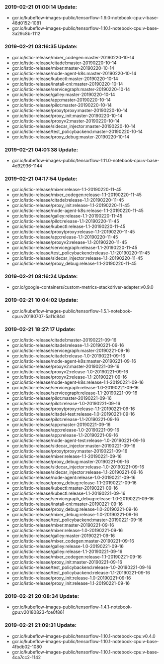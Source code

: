 ### 2019-02-21 01:00:14 Update:

- gcr.io/kubeflow-images-public/tensorflow-1.9.0-notebook-cpu:v-base-48d0152-1081
- gcr.io/kubeflow-images-public/tensorflow-1.10.1-notebook-cpu:v-base-3a29c8b-1112
### 2019-02-21 03:16:35 Update:

- gcr.io/istio-release/mixer_codegen:master-20190220-10-14
- gcr.io/istio-release/citadel:master-20190220-10-14
- gcr.io/istio-release/mixer:master-20190220-10-14
- gcr.io/istio-release/node-agent-k8s:master-20190220-10-14
- gcr.io/istio-release/kubectl:master-20190220-10-14
- gcr.io/istio-release/install-cni:master-20190220-10-14
- gcr.io/istio-release/servicegraph:master-20190220-10-14
- gcr.io/istio-release/galley:master-20190220-10-14
- gcr.io/istio-release/app:master-20190220-10-14
- gcr.io/istio-release/pilot:master-20190220-10-14
- gcr.io/istio-release/proxytproxy:master-20190220-10-14
- gcr.io/istio-release/proxy_init:master-20190220-10-14
- gcr.io/istio-release/proxyv2:master-20190220-10-14
- gcr.io/istio-release/sidecar_injector:master-20190220-10-14
- gcr.io/istio-release/test_policybackend:master-20190220-10-14
- gcr.io/istio-release/proxy_debug:master-20190220-10-14
### 2019-02-21 04:01:38 Update:

- gcr.io/kubeflow-images-public/tensorflow-1.11.0-notebook-cpu:v-base-4d92936-1144
### 2019-02-21 04:17:54 Update:

- gcr.io/istio-release/mixer:release-1.1-20190220-11-45
- gcr.io/istio-release/mixer_codegen:release-1.1-20190220-11-45
- gcr.io/istio-release/citadel:release-1.1-20190220-11-45
- gcr.io/istio-release/proxy_init:release-1.1-20190220-11-45
- gcr.io/istio-release/node-agent-k8s:release-1.1-20190220-11-45
- gcr.io/istio-release/galley:release-1.1-20190220-11-45
- gcr.io/istio-release/pilot:release-1.1-20190220-11-45
- gcr.io/istio-release/kubectl:release-1.1-20190220-11-45
- gcr.io/istio-release/proxytproxy:release-1.1-20190220-11-45
- gcr.io/istio-release/app:release-1.1-20190220-11-45
- gcr.io/istio-release/proxyv2:release-1.1-20190220-11-45
- gcr.io/istio-release/servicegraph:release-1.1-20190220-11-45
- gcr.io/istio-release/test_policybackend:release-1.1-20190220-11-45
- gcr.io/istio-release/sidecar_injector:release-1.1-20190220-11-45
- gcr.io/istio-release/proxy_debug:release-1.1-20190220-11-45
### 2019-02-21 08:16:24 Update:

- gcr.io/google-containers/custom-metrics-stackdriver-adapter:v0.9.0
### 2019-02-21 10:04:02 Update:

- gcr.io/kubeflow-images-public/tensorflow-1.5.1-notebook-cpu:v20180707-5a11c84d
### 2019-02-21 18:27:17 Update:

- gcr.io/istio-release/citadel:master-20190221-09-16
- gcr.io/istio-release/citadel:release-1.1-20190221-09-16
- gcr.io/istio-release/servicegraph:master-20190221-09-16
- gcr.io/istio-release/citadel:release-1.0-20190221-09-16
- gcr.io/istio-release/node-agent-k8s:master-20190221-09-16
- gcr.io/istio-release/proxyv2:master-20190221-09-16
- gcr.io/istio-release/proxyv2:release-1.0-20190221-09-16
- gcr.io/istio-release/proxyv2:release-1.1-20190221-09-16
- gcr.io/istio-release/node-agent-k8s:release-1.1-20190221-09-16
- gcr.io/istio-release/servicegraph:release-1.0-20190221-09-16
- gcr.io/istio-release/servicegraph:release-1.1-20190221-09-16
- gcr.io/istio-release/pilot:master-20190221-09-16
- gcr.io/istio-release/pilot:release-1.0-20190221-09-16
- gcr.io/istio-release/proxytproxy:release-1.1-20190221-09-16
- gcr.io/istio-release/citadel-test:release-1.0-20190221-09-16
- gcr.io/istio-release/pilot:release-1.1-20190221-09-16
- gcr.io/istio-release/app:master-20190221-09-16
- gcr.io/istio-release/app:release-1.0-20190221-09-16
- gcr.io/istio-release/app:release-1.1-20190221-09-16
- gcr.io/istio-release/node-agent-test:release-1.0-20190221-09-16
- gcr.io/istio-release/sidecar_injector:master-20190221-09-16
- gcr.io/istio-release/proxytproxy:master-20190221-09-16
- gcr.io/istio-release/mixer:release-1.1-20190221-09-16
- gcr.io/istio-release/proxy_debug:master-20190221-09-16
- gcr.io/istio-release/sidecar_injector:release-1.0-20190221-09-16
- gcr.io/istio-release/sidecar_injector:release-1.1-20190221-09-16
- gcr.io/istio-release/node-agent:release-1.0-20190221-09-16
- gcr.io/istio-release/proxy_debug:release-1.1-20190221-09-16
- gcr.io/istio-release/kubectl:master-20190221-09-16
- gcr.io/istio-release/kubectl:release-1.1-20190221-09-16
- gcr.io/istio-release/servicegraph_debug:release-1.0-20190221-09-16
- gcr.io/istio-release/install-cni:master-20190221-09-16
- gcr.io/istio-release/proxy_debug:release-1.0-20190221-09-16
- gcr.io/istio-release/mixer_debug:release-1.0-20190221-09-16
- gcr.io/istio-release/test_policybackend:master-20190221-09-16
- gcr.io/istio-release/mixer:master-20190221-09-16
- gcr.io/istio-release/mixer:release-1.0-20190221-09-16
- gcr.io/istio-release/galley:master-20190221-09-16
- gcr.io/istio-release/mixer_codegen:master-20190221-09-16
- gcr.io/istio-release/galley:release-1.0-20190221-09-16
- gcr.io/istio-release/galley:release-1.1-20190221-09-16
- gcr.io/istio-release/mixer_codegen:release-1.1-20190221-09-16
- gcr.io/istio-release/proxy_init:master-20190221-09-16
- gcr.io/istio-release/test_policybackend:release-1.0-20190221-09-16
- gcr.io/istio-release/test_policybackend:release-1.1-20190221-09-16
- gcr.io/istio-release/proxy_init:release-1.0-20190221-09-16
- gcr.io/istio-release/proxy_init:release-1.1-20190221-09-16
### 2019-02-21 20:08:34 Update:

- gcr.io/kubeflow-images-public/tensorflow-1.4.1-notebook-gpu:v20180823-fce0f861
### 2019-02-21 21:09:31 Update:

- gcr.io/kubeflow-images-public/tensorflow-1.10.1-notebook-cpu:v0.4.0
- gcr.io/kubeflow-images-public/tensorflow-1.10.1-notebook-cpu:v-base-4fbdb02-1080
- gcr.io/kubeflow-images-public/tensorflow-1.10.1-notebook-cpu:v-base-4ca7cc2-1142
